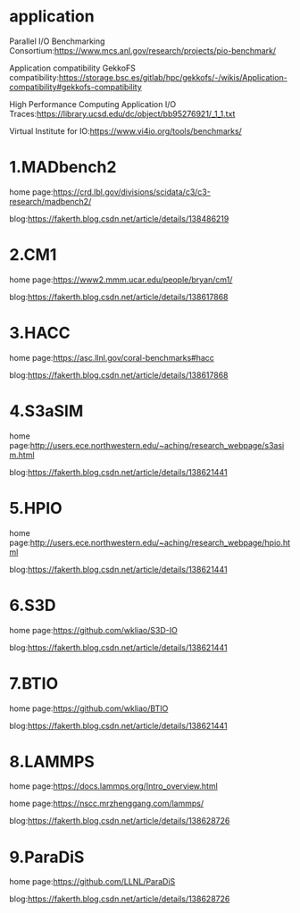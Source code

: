 # application
Parallel I/O Benchmarking Consortium:https://www.mcs.anl.gov/research/projects/pio-benchmark/

Application compatibility GekkoFS compatibility:https://storage.bsc.es/gitlab/hpc/gekkofs/-/wikis/Application-compatibility#gekkofs-compatibility

High Performance Computing Application I/O Traces:https://library.ucsd.edu/dc/object/bb95276921/_1_1.txt

Virtual Institute for IO:https://www.vi4io.org/tools/benchmarks/


# 1.MADbench2
home page:https://crd.lbl.gov/divisions/scidata/c3/c3-research/madbench2/

blog:https://fakerth.blog.csdn.net/article/details/138486219
# 2.CM1
home page:https://www2.mmm.ucar.edu/people/bryan/cm1/

blog:https://fakerth.blog.csdn.net/article/details/138617868
# 3.HACC
home page:https://asc.llnl.gov/coral-benchmarks#hacc

blog:https://fakerth.blog.csdn.net/article/details/138617868
# 4.S3aSIM
home page:http://users.ece.northwestern.edu/~aching/research_webpage/s3asim.html

blog:https://fakerth.blog.csdn.net/article/details/138621441
# 5.HPIO
home page:http://users.ece.northwestern.edu/~aching/research_webpage/hpio.html

blog:https://fakerth.blog.csdn.net/article/details/138621441
# 6.S3D
home page:https://github.com/wkliao/S3D-IO

blog:https://fakerth.blog.csdn.net/article/details/138621441
# 7.BTIO
home page:https://github.com/wkliao/BTIO

blog:https://fakerth.blog.csdn.net/article/details/138621441
# 8.LAMMPS
home page:https://docs.lammps.org/Intro_overview.html

home page:https://nscc.mrzhenggang.com/lammps/

blog:https://fakerth.blog.csdn.net/article/details/138628726
# 9.ParaDiS
home page:https://github.com/LLNL/ParaDiS

blog:https://fakerth.blog.csdn.net/article/details/138628726

